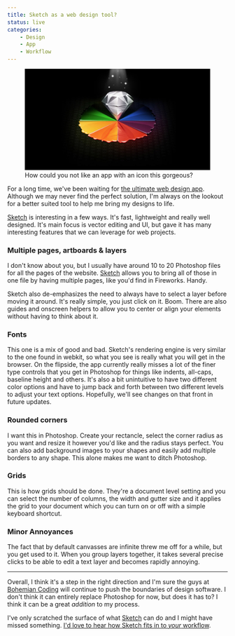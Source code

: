 ```yaml
---
title: Sketch as a web design tool?
status: live
categories:
	- Design
	- App
	- Workflow
---
```


<figure>
	<img src="/assets/articles/sketch/sketch.jpg" alt="Sketch">
	<figcaption>How could you not like an app with an icon this gorgeous?</figcaption>
</figure>

For a long time, we've been waiting for [the ultimate web design app](http://v4.jasonsantamaria.com/articles/a-real-web-design-application/). Although we may never find the perfect solution, I'm always on the lookout for a better suited tool to help me bring my designs to life.

[Sketch](http://www.bohemiancoding.com/sketch/) is interesting in a few ways. It's fast, lightweight and really well designed. It's main focus is vector editing and UI, but gave it has many interesting features that we can leverage for web projects.

### Multiple pages, artboards & layers

I don't know about you, but I usually have around 10 to 20 Photoshop files for all the pages of the website. [Sketch](http://www.bohemiancoding.com/sketch/) allows you to bring all of those in one file by having multiple pages, like you'd find in Fireworks. Handy.

<!--more-->

Sketch also de-emphasizes the need to always have to select a layer before moving it around. It's really simple, you just click on it. Boom. There are also guides and onscreen helpers to allow you to center or align your elements without having to think about it.

### Fonts

This one is a mix of good and bad. Sketch's rendering engine is very similar to the one found in webkit, so what you see is really what you will get in the browser. On the flipside, the app currently really misses a lot of the finer type controls that you get in Photoshop for things like indents, all-caps, baseline height and others. It's also a bit unintuitive to have two different color options and have to jump back and forth between two different levels to adjust your text options. Hopefully, we'll see changes on that front in future updates.

### Rounded corners

I want this in Photoshop. Create your rectancle, select the corner radius as you want and resize it however you'd like and the radius stays perfect. You can also add background images to your shapes and easily add multiple borders to any shape. This alone makes me want to ditch Photoshop.

### Grids

This is how grids should be done. They're a document level setting and you can select the number of columns, the width and gutter size and it applies the grid to your document which you can turn on or off with a simple keyboard shortcut.

### Minor Annoyances

The fact that by default canvasses are infinite threw me off for a while, but you get used to it. When you group layers together, it takes several precise clicks to be able to edit a text layer and becomes rapidly annoying.

***

Overall, I think it's a step in the right direction and I'm sure the guys at [Bohemian Coding](http://www.bohemiancoding.com) will continue to push the boundaries of design software. I don't think it can entirely replace Photoshop for now, but does it has to? I think it can be a great *addition* to my process.

I've only scratched the surface of what [Sketch](http://www.bohemiancoding.com/sketch/) can do and I might have missed something. [I'd love to hear how Sketch fits in to *your* workflow](mailto:kevin@kevinclark.ca).